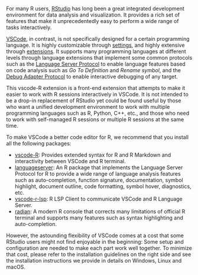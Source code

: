 For many R users, [RStudio](https://github.com/rstudio/rstudio) has long been a great integrated development environment for data analysis and visualization. It provides a rich set of features that make it unprecedentedly easy to perform a wide range of tasks interactively.

[VSCode](https://code.visualstudio.com/), in contrast, is not specifically designed for a certain programming language. It is highly customizable through [settings](https://code.visualstudio.com/docs/getstarted/settings), and highly extensive through [extensions](https://marketplace.visualstudio.com/). It supports many programming languages at different levels through language extensions that implement some common protocols such as the [Language Server Protocol](https://microsoft.github.io/language-server-protocol/) to enable language features based on code analysis such as *Go To Definition* and *Rename symbol*, and the [Debug Adapter Protocol](https://microsoft.github.io/debug-adapter-protocol/) to enable interactive debugging of any target.

This vscode-R extension is a front-end extension that attempts to make it easier to work with R sessions interactively in VSCode. It is not intended to be a drop-in replacement of RStudio yet could be found useful by those who want a unified development environment to work with multiple programming languages such as R, Python, C++, etc., and those who need to work with self-managed R sessions or multiple R sessions at the same time.

To make VSCode a better code editor for R, we recommend that you install all the following packages:

* [vscode-R](https://marketplace.visualstudio.com/items?itemName=Ikuyadeu.r): Provides extended syntax for R and R Markdown and interactivity between VSCode and R terminal.
* [languageserver](https://github.com/REditorSupport/languageserver): An R package that implements the Language Server Protocol for R to provide a wide range of language analysis features such as auto-completion, function signature, documentation, symbol highlight, document outline, code formatting, symbol hover, diagnostics, etc.
* [vscode-r-lsp](https://marketplace.visualstudio.com/items?itemName=REditorSupport.r-lsp): R LSP Client to communicate VSCode and R Language Server.
* [radian](https://github.com/randy3k/radian): A modern R console that corrects many limitations of official R terminal and supports many features such as syntax highlighting and auto-completion.

However, the astounding flexibility of VSCode comes at a cost that some RStudio users might not find enjoyable in the beginning: Some setup and configuration are needed to make each part work well together. To minimize that cost, please refer to the installation guidelines on the right side and see the installation instructions we provide in details on Windows, Linux and macOS.

